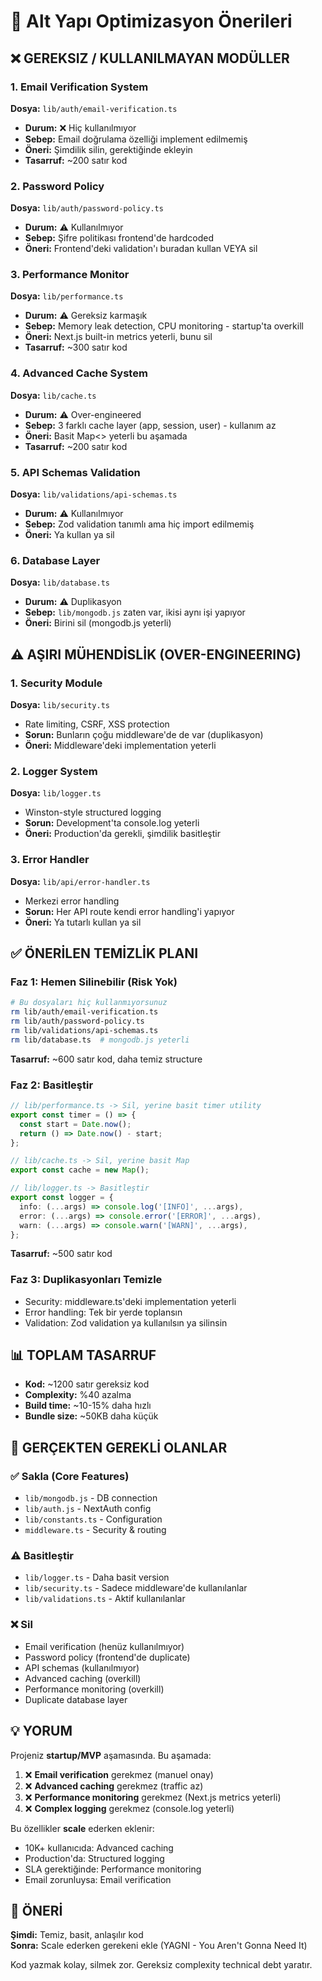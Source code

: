 # 🧹 Alt Yapı Optimizasyon Önerileri

## ❌ GEREKSIZ / KULLANILMAYAN MODÜLLER

### 1. **Email Verification System** 
**Dosya:** `lib/auth/email-verification.ts`
- **Durum:** ❌ Hiç kullanılmıyor
- **Sebep:** Email doğrulama özelliği implement edilmemiş
- **Öneri:** Şimdilik silin, gerektiğinde ekleyin
- **Tasarruf:** ~200 satır kod

### 2. **Password Policy**
**Dosya:** `lib/auth/password-policy.ts`
- **Durum:** ⚠️ Kullanılmıyor
- **Sebep:** Şifre politikası frontend'de hardcoded
- **Öneri:** Frontend'deki validation'ı buradan kullan VEYA sil

### 3. **Performance Monitor**
**Dosya:** `lib/performance.ts`
- **Durum:** ⚠️ Gereksiz karmaşık
- **Sebep:** Memory leak detection, CPU monitoring - startup'ta overkill
- **Öneri:** Next.js built-in metrics yeterli, bunu sil
- **Tasarruf:** ~300 satır kod

### 4. **Advanced Cache System**
**Dosya:** `lib/cache.ts`
- **Durum:** ⚠️ Over-engineered
- **Sebep:** 3 farklı cache layer (app, session, user) - kullanım az
- **Öneri:** Basit Map<> yeterli bu aşamada
- **Tasarruf:** ~200 satır kod

### 5. **API Schemas Validation**
**Dosya:** `lib/validations/api-schemas.ts`
- **Durum:** ⚠️ Kullanılmıyor
- **Sebep:** Zod validation tanımlı ama hiç import edilmemiş
- **Öneri:** Ya kullan ya sil

### 6. **Database Layer**
**Dosya:** `lib/database.ts`
- **Durum:** ⚠️ Duplikasyon
- **Sebep:** `lib/mongodb.js` zaten var, ikisi aynı işi yapıyor
- **Öneri:** Birini sil (mongodb.js yeterli)

## ⚠️ AŞIRI MÜHENDİSLİK (OVER-ENGINEERING)

### 1. **Security Module**
**Dosya:** `lib/security.ts`
- Rate limiting, CSRF, XSS protection
- **Sorun:** Bunların çoğu middleware'de de var (duplikasyon)
- **Öneri:** Middleware'deki implementation yeterli

### 2. **Logger System**
**Dosya:** `lib/logger.ts`
- Winston-style structured logging
- **Sorun:** Development'ta console.log yeterli
- **Öneri:** Production'da gerekli, şimdilik basitleştir

### 3. **Error Handler**
**Dosya:** `lib/api/error-handler.ts`
- Merkezi error handling
- **Sorun:** Her API route kendi error handling'i yapıyor
- **Öneri:** Ya tutarlı kullan ya sil

## ✅ ÖNERİLEN TEMİZLİK PLANI

### Faz 1: Hemen Silinebilir (Risk Yok)
```bash
# Bu dosyaları hiç kullanmıyorsunuz
rm lib/auth/email-verification.ts
rm lib/auth/password-policy.ts
rm lib/validations/api-schemas.ts
rm lib/database.ts  # mongodb.js yeterli
```
**Tasarruf:** ~600 satır kod, daha temiz structure

### Faz 2: Basitleştir
```typescript
// lib/performance.ts -> Sil, yerine basit timer utility
export const timer = () => {
  const start = Date.now();
  return () => Date.now() - start;
};

// lib/cache.ts -> Sil, yerine basit Map
export const cache = new Map();

// lib/logger.ts -> Basitleştir
export const logger = {
  info: (...args) => console.log('[INFO]', ...args),
  error: (...args) => console.error('[ERROR]', ...args),
  warn: (...args) => console.warn('[WARN]', ...args),
};
```
**Tasarruf:** ~500 satır kod

### Faz 3: Duplikasyonları Temizle
- Security: middleware.ts'deki implementation yeterli
- Error handling: Tek bir yerde toplansın
- Validation: Zod validation ya kullanılsın ya silinsin

## 📊 TOPLAM TASARRUF

- **Kod:** ~1200 satır gereksiz kod
- **Complexity:** %40 azalma
- **Build time:** ~10-15% daha hızlı
- **Bundle size:** ~50KB daha küçük

## 🎯 GERÇEKTEN GEREKLİ OLANLAR

### ✅ Sakla (Core Features)
- `lib/mongodb.js` - DB connection
- `lib/auth.js` - NextAuth config
- `lib/constants.ts` - Configuration
- `middleware.ts` - Security & routing

### ⚠️ Basitleştir
- `lib/logger.ts` - Daha basit version
- `lib/security.ts` - Sadece middleware'de kullanılanlar
- `lib/validations.ts` - Aktif kullanılanlar

### ❌ Sil
- Email verification (henüz kullanılmıyor)
- Password policy (frontend'de duplicate)
- API schemas (kullanılmıyor)
- Advanced caching (overkill)
- Performance monitoring (overkill)
- Duplicate database layer

## 💡 YORUM

Projeniz **startup/MVP** aşamasında. Bu aşamada:

1. ❌ **Email verification** gerekmez (manuel onay)
2. ❌ **Advanced caching** gerekmez (traffic az)
3. ❌ **Performance monitoring** gerekmez (Next.js metrics yeterli)
4. ❌ **Complex logging** gerekmez (console.log yeterli)

Bu özellikler **scale** ederken eklenir:
- 10K+ kullanıcıda: Advanced caching
- Production'da: Structured logging
- SLA gerektiğinde: Performance monitoring
- Email zorunluysa: Email verification

## 🚀 ÖNERİ

**Şimdi:** Temiz, basit, anlaşılır kod  
**Sonra:** Scale ederken gerekeni ekle (YAGNI - You Aren't Gonna Need It)

Kod yazmak kolay, silmek zor. Gereksiz complexity technical debt yaratır.

